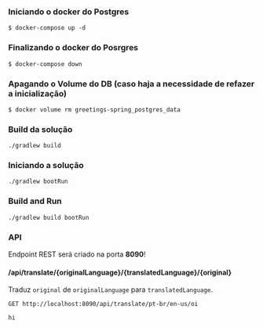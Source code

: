 ### Iniciando o docker do Postgres

```
$ docker-compose up -d
```

### Finalizando o docker do Posrgres

```
$ docker-compose down
```

### Apagando o Volume do DB (caso haja a necessidade de refazer a inicialização)

```
$ docker volume rm greetings-spring_postgres_data
```

### Build da solução

```
./gradlew build
```

### Iniciando a solução

```
./gradlew bootRun
```

### Build and Run

```
./gradlew build bootRun
```

### API

Endpoint REST será criado na porta **8090**!

#### /api/translate/{originalLanguage}/{translatedLanguage}/{original}

Traduz `original` de `originalLanguage` para `translatedLanguage`.

```
GET http://localhost:8090/api/translate/pt-br/en-us/oi

hi
```